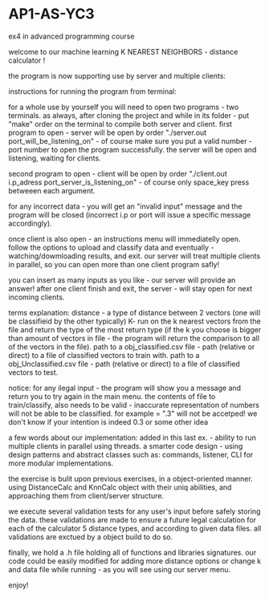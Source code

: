# AP1-AS-YC3
ex4 in advanced programming course 

welcome to our machine learning K NEAREST NEIGHBORS - distance calculator !

the program is now supporting use by server and multiple clients:

instructions for running the program from terminal:

for a whole use by yourself you will need to open two programs - two terminals.
as always, after cloning the project and while in its folder - put "make" order on the terminal to compile both server and client.
first program to open - server
will be open by order "./server.out port_will_be_listening_on" - of course make sure you put a valid number - port number to open the program successfully. the server will be open and listening, waiting for clients.

second program to open - client
will be open by order "./client.out i.p_adress port_server_is_listening_on" - of course only space_key press betweeen each argument.

for any incorrect data - you will get an "invalid input" message and the program will be closed (incorrect i.p or port will issue a specific message accordingly).

once client is also open - an instructions menu will immediatelly open. follow the options to upload and classify data and eventually - watching/dowmloading results, and exit.
our server will treat multiple clients in parallel, so you can open more than one client program safly!

you can insert as many inputs as you like - our server will provide an answer!
after one client finish and exit, the server - will stay open for next incoming clients.

terms explanation:
distance - a type of distance between 2 vectors (one will be classifieid by the other typically)
K- run on the k nearest vectors from the file and return the type of the most return type (if the k you choose is bigger than amount of vectors in file - the program will return the comparison to all of the vectors in the file).
path to a obj_classified.csv file - path (relative or direct) to a file of classified vectors to train with.
path to a obj_Unclassified.csv file - path (relative or direct) to a file of classified vectors to test.


notice: for any ilegal input - the program will show you a message and return you to try again in the main menu.
 the contents of file to train/classify, also needs to be valid - inaccurate representation of numbers will not be able to be classified.
 for example = ".3" will not be accetped! we don't know if your intention is indeed 0.3 or some other idea



a few words about our implementation:
added in this last ex. - ability to run multiple clients in parallel using threads.
a smarter code design - using design patterns and abstract classes such as: commands, listener, CLI for more modular implementations.

the exercise is bulit upon previous exercises, in a object-oriented manner.
using DistanceCalc and KnnCalc object with their uniq abilities, and approaching them from client/server structure.

we execute several validation tests for any user's input before safely storing the data.
these validations are made to ensure a future legal calculation for each of the calculator 5 distance types, and according to given data files.
all validations are exctued by a object build to do so.

finally, we hold a .h file holding all of functions and libraries signatures.
our code could be easily modified for adding more distance options or change k and data file while running - as you will see using our server menu.

enjoy!


